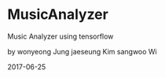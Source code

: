# MusicAnalyzer
Music Analyzer using tensorflow




by
wonyeong Jung
jaeseung Kim
sangwoo Wi

2017-06-25
